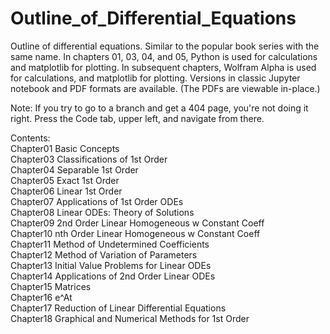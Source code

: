 # Outline_of_Differential_Equations
Outline of differential equations. Similar to the popular book series with the same name. In chapters 01, 03, 04, and 05, Python is used for calculations and matplotlib for plotting. In subsequent chapters, Wolfram Alpha is used for calculations, and matplotlib for plotting. Versions in classic Jupyter notebook and PDF formats are available.  (The PDFs are viewable in-place.)

Note: If you try to go to a branch and get a 404 page, you're not doing it right. Press the Code tab, upper left, and navigate from there.  

Contents:  
Chapter01 Basic Concepts  
Chapter03 Classifications of 1st Order  
Chapter04 Separable 1st Order  
Chapter05 Exact 1st Order  
Chapter06 Linear 1st Order  
Chapter07 Applications of 1st Order ODEs    
Chapter08 Linear ODEs: Theory of Solutions    
Chapter09 2nd Order Linear Homogeneous w Constant Coeff  
Chapter10 nth Order Linear Homogeneous w Constant Coeff  
Chapter11 Method of Undetermined Coefficients  
Chapter12 Method of Variation of Parameters   
Chapter13 Initial Value Problems for Linear ODEs  
Chapter14 Applications of 2nd Order Linear ODEs  
Chapter15 Matrices  
Chapter16 e^At  
Chapter17 Reduction of Linear Differential Equations  
Chapter18 Graphical and Numerical Methods for 1st Order  







